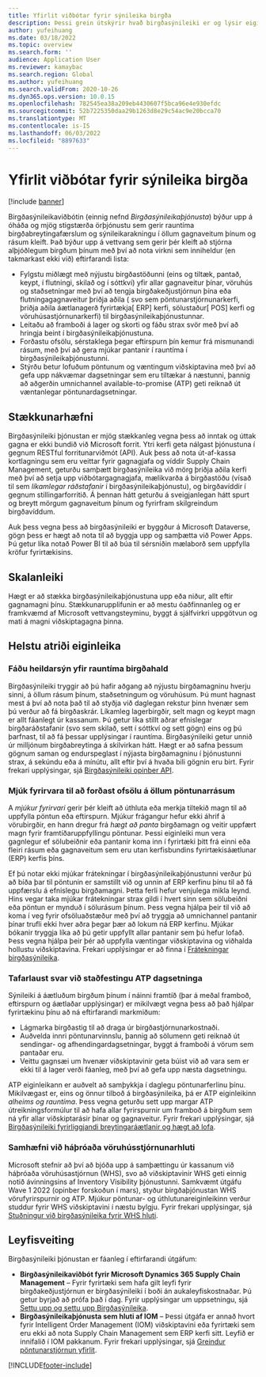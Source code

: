 ```yaml
---
title: Yfirlit viðbótar fyrir sýnileika birgða
description: Þessi grein útskýrir hvað birgðasýnileiki er og lýsir eiginleikum þess.
author: yufeihuang
ms.date: 03/18/2022
ms.topic: overview
ms.search.form: ''
audience: Application User
ms.reviewer: kamaybac
ms.search.region: Global
ms.author: yufeihuang
ms.search.validFrom: 2020-10-26
ms.dyn365.ops.version: 10.0.15
ms.openlocfilehash: 782545ea38a209eb4430607f5bca96e4e930efdc
ms.sourcegitcommit: 52b7225350daa29b1263d8e29c54ac9e20bcca70
ms.translationtype: MT
ms.contentlocale: is-IS
ms.lasthandoff: 06/03/2022
ms.locfileid: "8897633"
---
```

# <a name="inventory-visibility-add-in-overview"></a>Yfirlit viðbótar fyrir sýnileika birgða

[!include [banner](../includes/banner.md)]

Birgðasýnileikaviðbótin (einnig nefnd *Birgðasýnileikaþjónusta*) býður upp á óháða og mjög stigstærða örþjónustu sem gerir rauntíma birgðabreytingafærslum og sýnileikarakningu í öllum gagnaveitum þínum og rásum kleift. Það býður upp á vettvang sem gerir þér kleift að stjórna alþjóðlegum birgðum þínum með því að nota virkni sem inniheldur (en takmarkast ekki við) eftirfarandi lista:

- Fylgstu miðlægt með nýjustu birgðastöðunni (eins og tiltæk, pantað, keypt, í flutningi, skilað og í sóttkví) yfir allar gagnaveitur þínar, vöruhús og staðsetningar með því að tengja birgðakeðjustjórnun þína eða flutningagagnaveitur þriðja aðila ( svo sem pöntunarstjórnunarkerfi, þriðja aðila áætlanagerð fyrirtækja\[ ERP\] kerfi, sölustaður\[ POS\] kerfi og vöruhúsastjórnunarkerfi) til birgðasýnileikaþjónustunnar.
- Leitaðu að framboði á lager og skorti og fáðu strax svör með því að hringja beint í birgðasýnileikaþjónustuna.
- Forðastu ofsölu, sérstaklega þegar eftirspurn þín kemur frá mismunandi rásum, með því að gera mjúkar pantanir í rauntíma í birgðasýnileikaþjónustunni.
- Stýrðu betur lofuðum pöntunum og væntingum viðskiptavina með því að gefa upp nákvæmar dagsetningar sem eru tiltækar á næstunni, þannig að aðgerðin umnichannel available-to-promise (ATP) geti reiknað út væntanlegar pöntunardagsetningar.

## <a name="extensibility"></a>Stækkunarhæfni

Birgðasýnileiki þjónustan er mjög stækkanleg vegna þess að inntak og úttak gagna er ekki bundið við Microsoft forrit. Ytri kerfi geta nálgast þjónustuna í gegnum RESTful forritunarviðmót (API). Auk þess að nota út-af-kassa kortlagningu sem eru veittar fyrir gagnagjafa og víddir Supply Chain Management, geturðu samþætt birgðasýnileika við mörg þriðja aðila kerfi með því að setja upp viðbótargagnagjafa, mælikvarða á birgðastöðu (vísað til sem *líkamlegar ráðstafanir* í birgðasýnileikaþjónustu), og birgðavíddir í gegnum stillingarforritið. Á þennan hátt geturðu á sveigjanlegan hátt spurt og breytt mörgum gagnaveitum þínum og fyrirfram skilgreindum birgðavíddum.

Auk þess vegna þess að birgðasýnileiki er byggður á Microsoft Dataverse, gögn þess er hægt að nota til að byggja upp og samþætta við Power Apps. Þú getur líka notað Power BI til að búa til sérsniðin mælaborð sem uppfylla kröfur fyrirtækisins.

## <a name="scalability"></a>Skalanleiki

Hægt er að stækka birgðasýnileikaþjónustuna upp eða niður, allt eftir gagnamagni þínu. Stækkunarupplifunin er að mestu óaðfinnanleg og er framkvæmd af Microsoft vettvangsteyminu, byggt á sjálfvirkri uppgötvun og mati á magni viðskiptagagna þinna.

## <a name="feature-highlights"></a>Helstu atriði eiginleika

### <a name="get-a-global-view-of-real-time-inventory"></a>Fáðu heildarsýn yfir rauntíma birgðahald

Birgðasýnileiki tryggir að þú hafir aðgang að nýjustu birgðamagninu hverju sinni, á öllum rásum þínum, staðsetningum og vöruhúsum. Þú munt hagnast mest á því að nota það til að styðja við daglegan rekstur þinn hvenær sem þú verður að fá birgðaskrár. Líkamleg lagerbirgðir, selt magn og keypt magn er allt fáanlegt úr kassanum. Þú getur líka stillt aðrar efnislegar birgðaráðstafanir (svo sem skilað, sett í sóttkví og sett gögn) eins og þú þarfnast, til að fá þessar upplýsingar í rauntíma. Birgðasýnileiki getur unnið úr milljónum birgðabreytinga á skilvirkan hátt. Hægt er að safna þessum gögnum saman og endurspeglast í nýjasta birgðamagninu í þjónustunni strax, á sekúndu eða á mínútu, allt eftir því á hvaða bili gögnin eru birt. Fyrir frekari upplýsingar, sjá [Birgðasýnileiki opinber API](inventory-visibility-api.md).

### <a name="soft-reservation-to-avoid-overselling-across-all-order-channels"></a>Mjúk fyrirvara til að forðast ofsölu á öllum pöntunarrásum

A *mjúkur fyrirvari* gerir þér kleift að úthluta eða merkja tiltekið magn til að uppfylla pöntun eða eftirspurn. Mjúkur frágangur hefur ekki áhrif á vörubirgðir, en hann dregur frá *hægt að panta* birgðamagn og veitir uppfært magn fyrir framtíðaruppfyllingu pöntunar. Þessi eiginleiki mun vera gagnlegur ef sölubeiðnir eða pantanir koma inn í fyrirtæki þitt frá einni eða fleiri rásum eða gagnaveitum sem eru utan kerfisbundins fyrirtækisáætlunar (ERP) kerfis þíns.

Ef þú notar ekki mjúkar frátekningar í birgðasýnileikaþjónustunni verður þú að bíða þar til pöntunin er samstillt við og unnin af ERP kerfinu þínu til að fá uppfærslu á efnislegu birgðamagni. Þetta ferli hefur venjulega mikla leynd. Hins vegar taka mjúkar frátekningar strax gildi í hvert sinn sem sölubeiðni eða pöntun er mynduð í sölurásum þínum. Þess vegna hjálpa þeir til við að koma í veg fyrir ofsöluaðstæður með því að tryggja að umnichannel pantanir þínar trufli ekki hver aðra þegar þær að lokum ná ERP kerfinu. Mjúkar bókanir tryggja líka að þú getir uppfyllt allar pantanir sem þú hefur lofað. Þess vegna hjálpa þeir þér að uppfylla væntingar viðskiptavina og viðhalda hollustu viðskiptavina. Frekari upplýsingar er að finna í [Frátekningar birgðasýnileika](inventory-visibility-reservations.md).

### <a name="immediate-response-of-atp-dates-confirmation"></a>Tafarlaust svar við staðfestingu ATP dagsetninga

Sýnileiki á áætluðum birgðum þínum í náinni framtíð (þar á meðal framboð, eftirspurn og áætlaðar upplýsingar) er mikilvægt vegna þess að það hjálpar fyrirtækinu þínu að ná eftirfarandi markmiðum:

- Lágmarka birgðastig til að draga úr birgðastjórnunarkostnaði.
- Auðvelda innri pöntunarvinnslu, þannig að sölumenn geti reiknað út sendingar- og afhendingardagsetningar, byggt á framboði á vörum sem pantaðar eru.
- Veittu gagnsæi um hvenær viðskiptavinir geta búist við að vara sem er ekki til á lager verði fáanleg, með því að gefa upp næsta dagsetningu.

ATP eiginleikann er auðvelt að samþykkja í daglegu pöntunarferlinu þínu. Mikilvægast er, eins og önnur tilboð á birgðasýnileika, þá er ATP eiginleikinn *alheims og rauntíma*. Þess vegna geturðu sett upp margar ATP útreikningsformúlur til að hafa allar fyrirspurnir um framboð á birgðum sem ná yfir allar viðskiptarásir þínar og gagnaveitur. Fyrir frekari upplýsingar, sjá [Birgðasýnileiki fyrirliggjandi breytingaráætlanir og hægt að lofa](inventory-visibility-available-to-promise.md).

### <a name="compatibility-with-advanced-warehouse-management-items"></a>Samhæfni við háþróaða vöruhússtjórnunarhluti

Microsoft stefnir að því að bjóða upp á samþættingu úr kassanum við háþróaða vöruhúsastjórnun (WHS), svo að viðskiptavinir WHS geti einnig notið ávinningsins af Inventory Visibility þjónustunni. Samkvæmt útgáfu Wave 1 2022 (opinber forskoðun í mars), styður birgðaþjónustan WHS vörufyrirspurnir og ATP. Mjúkur pöntunar- og úthlutunareiginleikinn verður studdur fyrir WHS viðskiptavini í næstu bylgju. Fyrir frekari upplýsingar, sjá [Stuðningur við birgðasýnileika fyrir WHS hluti](inventory-visibility-whs-support.md).

## <a name="licensing"></a>Leyfisveiting

Birgðasýnileiki þjónustan er fáanleg í eftirfarandi útgáfum:

- **Birgðasýnileikaviðbót fyrir Microsoft Dynamics 365 Supply Chain Management** – Fyrir fyrirtæki sem hafa gilt leyfi fyrir birgðakeðjustjórnun er birgðasýnileiki í boði án aukaleyfiskostnaðar. Þú getur byrjað að prófa það í dag. Fyrir upplýsingar um uppsetningu, sjá [Settu upp og settu upp Birgðasýnileika](inventory-visibility-setup.md).
- **Birgðasýnileikaþjónusta sem hluti af IOM** – Þessi útgáfa er annað hvort fyrir Intelligent Order Management (IOM) viðskiptavini eða fyrirtæki sem eru ekki að nota Supply Chain Management sem ERP kerfi sitt. Leyfið er innifalið í IOM pakkanum. Fyrir frekari upplýsingar, sjá [Greindur pöntunarstjórnun yfirlit](/dynamics365/intelligent-order-management/overview).

[!INCLUDE[footer-include](../../includes/footer-banner.md)]
